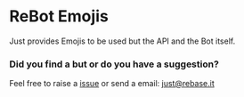 # ReBot Emojis

Just provides Emojis to be used but the API and the Bot itself.

### Did you find a but or do you have a suggestion?
Feel free to raise a [issue](https://github.com/rebase-it/rebot/issues/new) or send a email: just@rebase.it